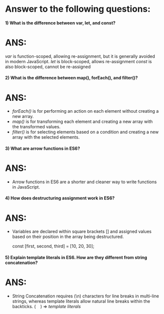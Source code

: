 # Answer to the following questions:

#### 1) What is the difference between var, let, and const?

# ANS:

_var_ is function-scoped, allowing re-assignment, but it is generally avoided in modern JavaScript.
_let_ is block-scoped, allows re-assignment
_const_ is also block-scoped, cannot be re-assigned

#### 2) What is the difference between map(), forEach(), and filter()?

# ANS:

- _forEach()_ is for performing an action on each element without creating a new array.
- _map()_ is for transforming each element and creating a new array with the transformed values.
- _filter()_ is for selecting elements based on a condition and creating a new array with the selected elements.

#### 3) What are arrow functions in ES6?

# ANS:

- Arrow functions in ES6 are a shorter and cleaner way to write functions in JavaScript.

#### 4) How does destructuring assignment work in ES6?

# ANS:

- Variables are declared within square brackets [] and assigned values based on their position in the array being destructured.

  const [first, second, third] = [10, 20, 30];

#### 5) Explain template literals in ES6. How are they different from string concatenation?

# ANS:

- String Concatenation requires (\n) characters for line breaks in multi-line strings, whereas template literals allow natural line breaks within the backticks.
  ( ` ` ) => _template literals_
